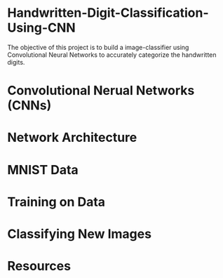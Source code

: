 # Handwritten-Digit-Classification-Using-CNN
The objective of this project is to build a image-classifier using Convolutional Neural Networks to accurately categorize the handwritten digits.

# Convolutional Nerual Networks (CNNs)

# Network Architecture

# MNIST Data

# Training on Data

# Classifying New Images

# Resources
